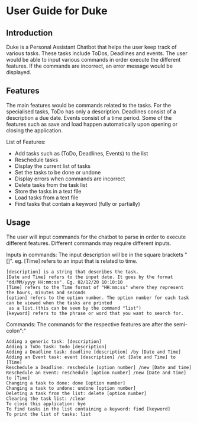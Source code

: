 # User Guide for Duke

## Introduction
 Duke is a Personal Assistant Chatbot that helps the user keep track of various tasks. These tasks include ToDos, Deadlines and events.
 The user would be able to input various commands in order execute the different features. If the commands are incorrect, an error message would be displayed.
 
## Features 
The main features would be commands related to the tasks. For the specialised tasks, ToDo has only a description.
Deadlines consist of a description a due date. Events consist of a time period. Some of the features such as save and load happen automatically upon opening or closing the application.

List of Features:
* Add tasks such as (ToDo, Deadlines, Events) to the list
* Reschedule tasks
* Display the current list of tasks
* Set the tasks to be done or undone
* Display errors when commands are incorrect
* Delete tasks from the task list
* Store the tasks in a text file
* Load tasks from a text file
* Find tasks that contain a keyword (fully or partially)



## Usage
The user will input commands for the chatbot to parse in order to execute different features. 
Different commands may require different inputs.


Inputs in commands:
The input description will be in the square brackets "[]".
eg. [Time] refers to an input that is related to time.
```
[description] is a string that describes the task.
[Date and Time] refers to the input date. It goes by the format "dd/MM/yyyy HH:mm:ss". Eg. 02/12/20 10:10:10
[Time] refers to the Time format of "HH:mm:ss" where they represent the hours, minutes and seconds
[option] refers to the option number. The option number for each task can be viewed when the tasks are printed
 as a list.(this can be seen by the command "list")
[keyword] refers to the phrase or word that you want to search for.
```
Commands:
The commands for the respective features are after the semi-colon":"
```
Adding a generic task: [description]
Adding a ToDo task: todo [description]
Adding a Deadline task: deadline [description] /by [Date and Time]
Adding an Event task: event [description] /at [Date and Time] to [Time]
Reschedule a Deadline: reschedule [option number] /new [Date and time]
Reschedule an Event: reschedule [option number] /new [Date and time] to [Time]
Changing a task to done: done [option number]
Changing a task to undone: undone [option number]
Deleting a task from the list: delete [option number]
Clearing the task list: /clear
To close this application: bye
To find tasks in the list containing a keyword: find [keyword]
To print the list of tasks: list
```


